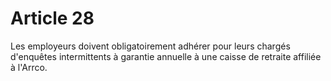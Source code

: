 # Article 28

  
 Les employeurs doivent obligatoirement adhérer pour leurs chargés d'enquêtes intermittents à garantie annuelle à une caisse de retraite affiliée à l'Arrco.  
  
